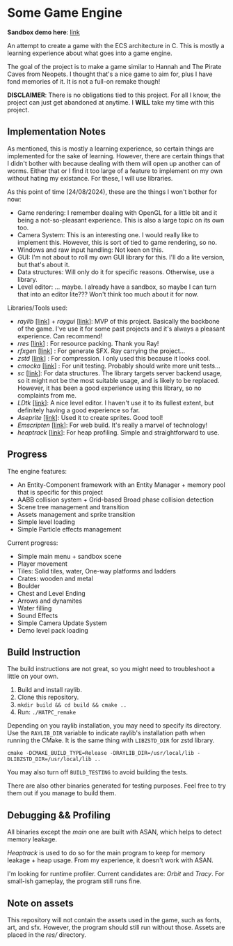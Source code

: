 # Some Game Engine

**Sandbox demo here**: [link](https://sadpumpkin.itch.io/somegameengine)

An attempt to create a game with the ECS architecture in C. This is mostly a learning experience about what goes into a game engine.

The goal of the project is to make a game similar to Hannah and The Pirate Caves from Neopets. I thought that's a nice game to aim for, plus I have fond memories of it. It is not a full-on remake though!

**DISCLAIMER**: There is no obligations tied to this project. For all I know, the project can just get abandoned at anytime. I **WILL** take my time with this project.

## Implementation Notes
As mentioned, this is mostly a learning experience, so certain things are implemented for the sake of learning. However, there are certain things that I didn't bother with because dealing with them will open up another can of worms. Either that or I find it too large of a feature to implement on my own without hating my existance. For these, I will use libraries.

As this point of time (24/08/2024), these are the things I won't bother for now:
- Game rendering: I remember dealing with OpenGL for a little bit and it being a not-so-pleasant experience. This is also a large topic on its own too.
- Camera System: This is an interesting one. I would really like to implement this. However, this is sort of tied to game rendering, so no.
- Windows and raw input handling: Not keen on this.
- GUI: I'm not about to roll my own GUI library for this. I'll do a lite version, but that's about it.
- Data structures: Will only do it for specific reasons. Otherwise, use a library.
- Level editor: ... maybe. I already have a sandbox, so maybe I can turn that into an editor lite??? Won't think too much about it for now.

Libraries/Tools used:
- _raylib_ \[[link](https://github.com/raysan5/raylib)\] + _raygui_ \[[link](https://github.com/raysan5/raygui)\]: MVP of this project. Basically the backbone of the game. I've use it for some past projects and it's always a pleasant experience. Can recommend!
- _rres_ \[[link](https://github.com/raysan5/rres)\] : For resource packing. Thank you Ray!
- _rfxgen_ \[[link](https://github.com/raysan5/rfxgen)\] : For generate SFX. Ray carrying the project...
- _zstd_ \[[link](https://github.com/facebook/zstd)\] : For compression. I only used this because it looks cool.
- _cmocka_ \[[link](https://cmocka.org/)\] : For unit testing. Probably should write more unit tests...
- _sc_ \[[link](https://github.com/tezc/sc)\]: For data structures. The library targets server backend usage, so it might not be the most suitable usage, and is likely to be replaced. However, it has been a good experience using this library, so no complaints from me.
- _LDtk_ \[[link](https://ldtk.io/)\]: A nice level editor. I haven't use it to its fullest extent, but definitely having a good experience so far.
- _Aseprite_ \[[link](https://www.aseprite.org/)\]: Used it to create sprites. Good tool!
- _Emscripten_ \[[link](https://emscripten.org/)\]: For web build. It's really a marvel of technology!
- _heaptrack_ \[[link](https://github.com/KDE/heaptrack)\]: For heap profiling. Simple and straightforward to use.

## Progress
The engine features:
- An Entity-Component framework with an Entity Manager + memory pool that is specific for this project
- AABB collision system + Grid-based Broad phase collision detection
- Scene tree management and transition
- Assets management and sprite transition
- Simple level loading
- Simple Particle effects management

Current progress:
- Simple main menu + sandbox scene
- Player movement
- Tiles: Solid tiles, water, One-way platforms and ladders
- Crates: wooden and metal
- Boulder
- Chest and Level Ending
- Arrows and dynamites
- Water filling
- Sound Effects
- Simple Camera Update System
- Demo level pack loading

## Build Instruction
The build instructions are not great, so you might need to troubleshoot a little on your own.

1. Build and install raylib.
2. Clone this repository.
3. `mkdir build && cd build && cmake ..`
4. Run: `./HATPC_remake`

Depending on you raylib installation, you may need to specify its directory. Use the `RAYLIB_DIR` variable to indicate raylib's installation path when running the CMake. It is the same thing with `LIBZSTD_DIR` for zstd library.
```
cmake -DCMAKE_BUILD_TYPE=Release -DRAYLIB_DIR=/usr/local/lib -DLIBZSTD_DIR=/usr/local/lib ..
```
You may also turn off `BUILD_TESTING` to avoid building the tests.

There are also other binaries generated for testing purposes. Feel free to try them out if you manage to build them.

## Debugging && Profiling
All binaries except the _main_ one are built with ASAN, which helps to detect memory leakage.

_Heaptrack_ is used to do so for the main program to keep for memory leakage + heap usage. From my experience, it doesn't work with ASAN.

I'm looking for runtime profiler. Current candidates are: _Orbit_ and _Tracy_. For small-ish gameplay, the program still runs fine.

## Note on assets
This repository will not contain the assets used in the game, such as fonts, art, and sfx. However, the program should still run without those. Assets are placed in the _res/_ directory.
